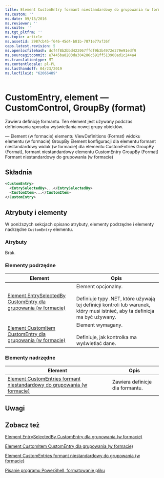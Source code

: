 ```yaml
---
title: Element CustomEntry formant niestandardowy do grupowania (w formacie) | Dokumentacja firmy Microsoft
ms.custom: ''
ms.date: 09/13/2016
ms.reviewer: ''
ms.suite: ''
ms.tgt_pltfrm: ''
ms.topic: article
ms.assetid: 2987cb45-f646-45d4-b81b-7871e77af36f
caps.latest.revision: 5
ms.openlocfilehash: dcf4f8b2bbd422067ffdf9b3b4972e279e91edf9
ms.sourcegitcommit: e7445ba8203da304286c591ff513900ad1c244a4
ms.translationtype: MT
ms.contentlocale: pl-PL
ms.lasthandoff: 04/23/2019
ms.locfileid: "62066489"
---
```

# <a name="customentry-element-for-customcontrol-for-groupby-format"></a>CustomEntry, element — CustomControl, GroupBy (format)

Zawiera definicję formantu. Ten element jest używany podczas definiowania sposobu wyświetlania nowej grupy obiektów.

— Element (w formacie) elementu ViewDefinitions (Format) widoku elementu (w formacie) GroupBy Element konfiguracji dla elementu formant niestandardowy widok (w formacie) dla elementu CustomEntries GroupBy (Format), formant niestandardowy elementu CustomEntry GroupBy (Format) Formant niestandardowy do grupowania (w formacie)

## <a name="syntax"></a>Składnia

```xml
<CustomEntry>
  <EntrySelectedBy>...</EntrySelectedBy>
  <CustomItem>...</CustomItem>
</CustomEntry>
```

## <a name="attributes-and-elements"></a>Atrybuty i elementy

W poniższych sekcjach opisano atrybuty, elementy podrzędne i elementy nadrzędne `CustomEntry` elementu.

### <a name="attributes"></a>Atrybuty

Brak.

### <a name="child-elements"></a>Elementy podrzędne

|Element|Opis|
|-------------|-----------------|
|[Element EntrySelectedBy CustomEntry dla grupowania (w formacie)](./entryselectedby-element-for-customentry-for-groupby-format.md)|Element opcjonalny.<br /><br /> Definiuje typy .NET, które używają tej definicji kontroli lub warunek, który musi istnieć, aby ta definicja ma być używany.|
|[Element CustomItem CustomEntry dla grupowania (w formacie)](./customitem-element-for-customentry-for-groupby-format.md)|Element wymagany.<br /><br /> Definiuje, jak kontrolka ma wyświetlać dane.|

### <a name="parent-elements"></a>Elementy nadrzędne

|Element|Opis|
|-------------|-----------------|
|[Element CustomEntries formant niestandardowy do grupowania (w formacie)](./customentries-element-for-customcontrol-for-groupby-format.md)|Zawiera definicje dla formantu.|

## <a name="remarks"></a>Uwagi

## <a name="see-also"></a>Zobacz też

[Element EntrySelectedBy CustomEntry dla grupowania (w formacie)](./entryselectedby-element-for-customentry-for-groupby-format.md)

[Element CustomItem CustomEntry dla grupowania (w formacie)](./customitem-element-for-customentry-for-groupby-format.md)

[Element CustomEntries formant niestandardowy do grupowania (w formacie)](./customentries-element-for-customcontrol-for-groupby-format.md)

[Pisanie programu PowerShell, formatowanie pliku](./writing-a-powershell-formatting-file.md)
